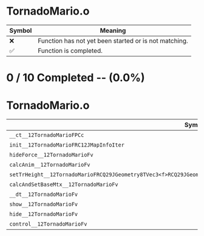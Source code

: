 # TornadoMario.o
| Symbol | Meaning 
| ------------- | ------------- 
| :x: | Function has not yet been started or is not matching. 
| :white_check_mark: | Function is completed. 


# 0 / 10 Completed -- (0.0%)
# TornadoMario.o
| Symbol | Decompiled? |
| ------------- | ------------- |
| `__ct__12TornadoMarioFPCc` | :x: |
| `init__12TornadoMarioFRC12JMapInfoIter` | :x: |
| `hideForce__12TornadoMarioFv` | :x: |
| `calcAnim__12TornadoMarioFv` | :x: |
| `setTrHeight__12TornadoMarioFRCQ29JGeometry8TVec3<f>RCQ29JGeometry8TVec3<f>RCQ29JGeometry8TVec3<f>RCQ29JGeometry8TVec3<f>` | :x: |
| `calcAndSetBaseMtx__12TornadoMarioFv` | :x: |
| `__dt__12TornadoMarioFv` | :x: |
| `show__12TornadoMarioFv` | :x: |
| `hide__12TornadoMarioFv` | :x: |
| `control__12TornadoMarioFv` | :x: |
